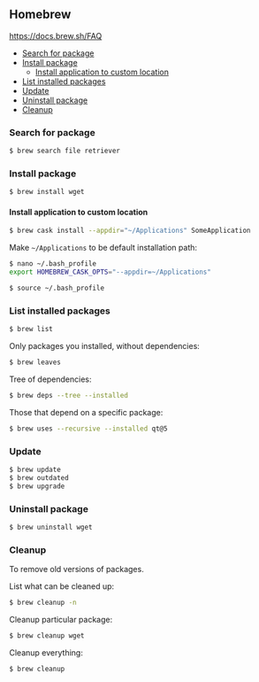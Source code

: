 ## Homebrew

https://docs.brew.sh/FAQ

<!-- MarkdownTOC -->

- [Search for package](#search-for-package)
- [Install package](#install-package)
    - [Install application to custom location](#install-application-to-custom-location)
- [List installed packages](#list-installed-packages)
- [Update](#update)
- [Uninstall package](#uninstall-package)
- [Cleanup](#cleanup)

<!-- /MarkdownTOC -->

### Search for package

``` sh
$ brew search file retriever
```

### Install package

``` sh
$ brew install wget
```

#### Install application to custom location

``` sh
$ brew cask install --appdir="~/Applications" SomeApplication
```

Make `~/Applications` to be default installation path:

``` sh
$ nano ~/.bash_profile
export HOMEBREW_CASK_OPTS="--appdir=~/Applications"

$ source ~/.bash_profile
```

### List installed packages

``` sh
$ brew list
```

Only packages you installed, without dependencies:

``` sh
$ brew leaves
```

Tree of dependencies:

``` sh
$ brew deps --tree --installed
```

Those that depend on a specific package:

``` sh
$ brew uses --recursive --installed qt@5
```

### Update

``` sh
$ brew update
$ brew outdated
$ brew upgrade
```

### Uninstall package

``` sh
$ brew uninstall wget
```

### Cleanup

To remove old versions of packages.

List what can be cleaned up:

``` sh
$ brew cleanup -n
```

Cleanup particular package:

``` sh
$ brew cleanup wget
```

Cleanup everything:

``` sh
$ brew cleanup
```
